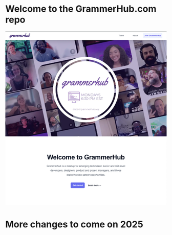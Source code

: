 # Welcome to the GrammerHub.com repo

![GrammerHub Logo](/public/images/screenshot.png)

# More changes to come on 2025